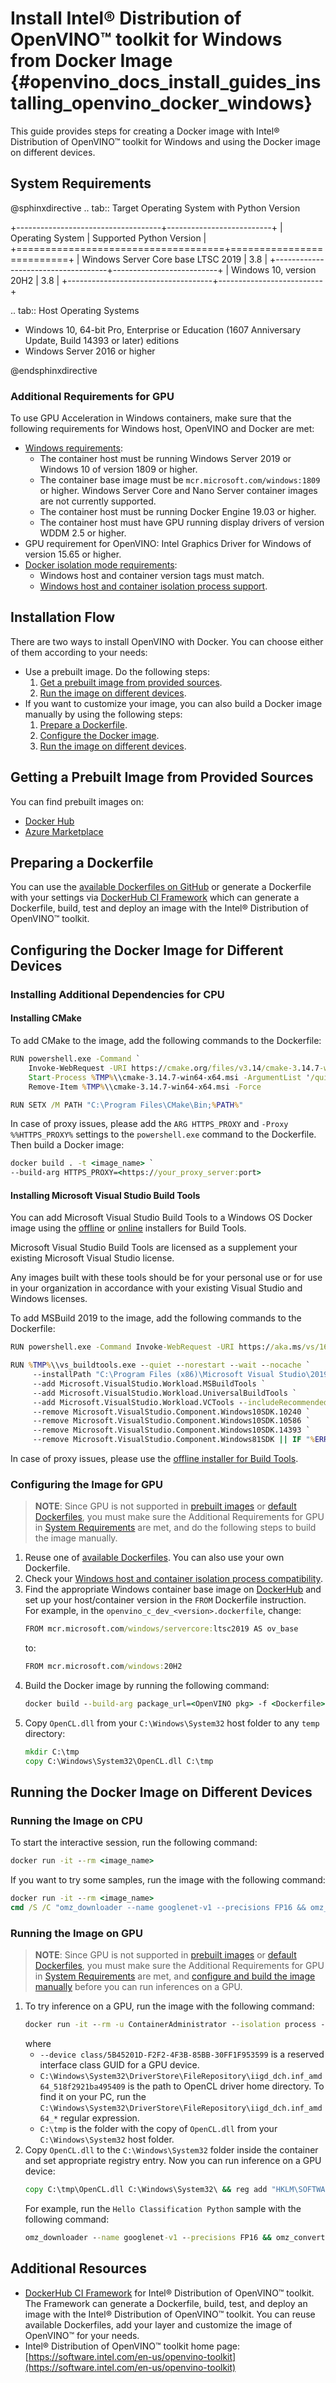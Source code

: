# Install Intel® Distribution of OpenVINO™ toolkit for Windows from Docker Image {#openvino_docs_install_guides_installing_openvino_docker_windows}

This guide provides steps for creating a Docker image with Intel® Distribution of OpenVINO™ toolkit for Windows and using the Docker image on different devices.

## <a name="system-requirments"></a>System Requirements

@sphinxdirective
.. tab:: Target Operating System with Python Version

  +------------------------------------+--------------------------+
  | Operating System                   | Supported Python Version |
  +====================================+==========================+
  | Windows Server Core base LTSC 2019 | 3.8                      |
  +------------------------------------+--------------------------+
  | Windows 10, version 20H2           | 3.8                      |
  +------------------------------------+--------------------------+

.. tab:: Host Operating Systems

  * Windows 10, 64-bit Pro, Enterprise or Education (1607 Anniversary Update, Build 14393 or later) editions
  * Windows Server 2016 or higher

@endsphinxdirective

### Additional Requirements for GPU

To use GPU Acceleration in Windows containers, make sure that the following requirements for Windows host, OpenVINO and Docker are met:

- [Windows requirements](https://docs.microsoft.com/en-us/virtualization/windowscontainers/deploy-containers/gpu-acceleration):
  - The container host must be running Windows Server 2019 or Windows 10 of version 1809 or higher.
  - The container base image must be `mcr.microsoft.com/windows:1809` or higher. Windows Server Core and Nano Server container images are not currently supported.
  - The container host must be running Docker Engine 19.03 or higher.
  - The container host must have GPU running display drivers of version WDDM 2.5 or higher.
- GPU requirement for OpenVINO: Intel Graphics Driver for Windows of version 15.65 or higher.
- [Docker isolation mode requirements](https://docs.microsoft.com/en-us/virtualization/windowscontainers/manage-containers/hyperv-container):
  - Windows host and container version tags must match.
  - [Windows host and container isolation process support](https://docs.microsoft.com/en-us/virtualization/windowscontainers/deploy-containers/version-compatibility).

## Installation Flow

There are two ways to install OpenVINO with Docker. You can choose either of them according to your needs:
* Use a prebuilt image. Do the following steps:
  1. <a href="#get-prebuilt-image">Get a prebuilt image from provided sources</a>.
  2. <a href="#run-image">Run the image on different devices</a>.
* If you want to customize your image, you can also build a Docker image manually by using the following steps:
  1. <a href="#prepare-dockerfile">Prepare a Dockerfile</a>.
  2. <a href="#configure-image">Configure the Docker image</a>.
  3. <a href="#run-image">Run the image on different devices</a>.

## <a name="get-prebuilt-image"></a>Getting a Prebuilt Image from Provided Sources

You can find prebuilt images on:

- [Docker Hub](https://hub.docker.com/u/openvino)
- [Azure Marketplace](https://azuremarketplace.microsoft.com/en-us/marketplace/apps/intel_corporation.openvino)

## <a name="prepare-dockerfile"></a>Preparing a Dockerfile

You can use the [available Dockerfiles on GitHub](https://github.com/openvinotoolkit/docker_ci/tree/master/dockerfiles) or generate a Dockerfile with your settings via [DockerHub CI Framework](https://github.com/openvinotoolkit/docker_ci) which can generate a Dockerfile, build, test and deploy an image with the Intel® Distribution of OpenVINO™ toolkit.

## <a name="configure-image"></a>Configuring the Docker Image for Different Devices

### Installing Additional Dependencies for CPU

#### Installing CMake

   To add CMake to the image, add the following commands to the Dockerfile:
   ```bat
   RUN powershell.exe -Command `
       Invoke-WebRequest -URI https://cmake.org/files/v3.14/cmake-3.14.7-win64-x64.msi -OutFile %TMP%\\cmake-3.14.7-win64-x64.msi ; `
       Start-Process %TMP%\\cmake-3.14.7-win64-x64.msi -ArgumentList '/quiet /norestart' -Wait ; `
       Remove-Item %TMP%\\cmake-3.14.7-win64-x64.msi -Force

   RUN SETX /M PATH "C:\Program Files\CMake\Bin;%PATH%"
   ```

   In case of proxy issues, please add the `ARG HTTPS_PROXY` and `-Proxy %%HTTPS_PROXY%` settings to the `powershell.exe` command to the Dockerfile. Then build a Docker image:
   ```bat
   docker build . -t <image_name> `
   --build-arg HTTPS_PROXY=<https://your_proxy_server:port>
   ```   
   
#### Installing Microsoft Visual Studio Build Tools

   You can add Microsoft Visual Studio Build Tools to a Windows OS Docker image using the [offline](https://docs.microsoft.com/en-us/visualstudio/install/create-an-offline-installation-of-visual-studio?view=vs-2019) or [online](https://docs.microsoft.com/en-us/visualstudio/install/build-tools-container?view=vs-2019) installers for Build Tools.
   
   Microsoft Visual Studio Build Tools are licensed as a supplement your existing Microsoft Visual Studio license.
   
   Any images built with these tools should be for your personal use or for use in your organization in accordance with your existing Visual Studio and Windows licenses.

   To add MSBuild 2019 to the image, add the following commands to the Dockerfile:
   ```bat
   RUN powershell.exe -Command Invoke-WebRequest -URI https://aka.ms/vs/16/release/vs_buildtools.exe -OutFile %TMP%\\vs_buildtools.exe

   RUN %TMP%\\vs_buildtools.exe --quiet --norestart --wait --nocache `
        --installPath "C:\Program Files (x86)\Microsoft Visual Studio\2019\BuildTools" `
        --add Microsoft.VisualStudio.Workload.MSBuildTools `
        --add Microsoft.VisualStudio.Workload.UniversalBuildTools `
        --add Microsoft.VisualStudio.Workload.VCTools --includeRecommended `
        --remove Microsoft.VisualStudio.Component.Windows10SDK.10240 `
        --remove Microsoft.VisualStudio.Component.Windows10SDK.10586 `
        --remove Microsoft.VisualStudio.Component.Windows10SDK.14393 `
        --remove Microsoft.VisualStudio.Component.Windows81SDK || IF "%ERRORLEVEL%"=="3010" EXIT 0 && powershell set-executionpolicy remotesigned
   ```

   In case of proxy issues, please use the [offline installer for Build Tools](https://docs.microsoft.com/en-us/visualstudio/install/create-an-offline-installation-of-visual-studio?view=vs-2019).

### <a name="config-image-for-gpu"></a>Configuring the Image for GPU

> **NOTE**: Since GPU is not supported in <a href="#get-prebuilt-image">prebuilt images</a> or [default Dockerfiles](https://github.com/openvinotoolkit/docker_ci/tree/master/dockerfiles), you must make sure 
the Additional Requirements for GPU in <a href="#system-requirements">System Requirements</a> are met, and do the following steps to build the image manually.

1. Reuse one of [available Dockerfiles](https://github.com/openvinotoolkit/docker_ci/tree/master/dockerfiles). You can also use your own Dockerfile. 
2. Check your [Windows host and container isolation process compatibility](https://docs.microsoft.com/en-us/virtualization/windowscontainers/deploy-containers/version-compatibility).
3. Find the appropriate Windows container base image on [DockerHub](https://hub.docker.com/_/microsoft-windows) and set up your host/container version in the `FROM` Dockerfile instruction.  
   For example, in the `openvino_c_dev_<version>.dockerfile`, change:  
   ```bat
   FROM mcr.microsoft.com/windows/servercore:ltsc2019 AS ov_base
   ```
   to:
   ```bat
   FROM mcr.microsoft.com/windows:20H2
   ```
4. Build the Docker image by running the following command:
   ```bat
   docker build --build-arg package_url=<OpenVINO pkg> -f <Dockerfile> -t <image_name> .
   ```
5. Copy `OpenCL.dll` from your `C:\Windows\System32` host folder to any `temp` directory:
   ```bat
   mkdir C:\tmp
   copy C:\Windows\System32\OpenCL.dll C:\tmp
   ```

## <a name="run-image"></a>Running the Docker Image on Different Devices

### Running the Image on CPU

To start the interactive session, run the following command:
```bat
docker run -it --rm <image_name>
```

If you want to try some samples, run the image with the following command:
```bat
docker run -it --rm <image_name> 
cmd /S /C "omz_downloader --name googlenet-v1 --precisions FP16 && omz_converter --name googlenet-v1 --precision FP16 && curl -kO https://storage.openvinotoolkit.org/data/test_data/images/car_1.bmp && python samples\python\hello_classification\hello_classification.py public\googlenet-v1\FP16\googlenet-v1.xml car_1.bmp CPU"
```

### Running the Image on GPU

> **NOTE**: Since GPU is not supported in <a href="#get-prebuilt-image">prebuilt images</a> or [default Dockerfiles](https://github.com/openvinotoolkit/docker_ci/tree/master/dockerfiles), you must make sure the Additional Requirements for GPU in <a href="#system-requirements">System Requirements</a> are met, and <a href="#config-image-for-gpu">configure and build the image manually</a> before you can run inferences on a GPU.


1. To try inference on a GPU, run the image with the following command:
   ```bat
   docker run -it --rm -u ContainerAdministrator --isolation process --device class/5B45201D-F2F2-4F3B-85BB-30FF1F953599 -v C:\Windows\System32\DriverStore\FileRepository\iigd_dch.inf_amd64_518f2921ba495409:C:\Windows\System32\DriverStore\FileRepository\iigd_dch.inf_amd64_518f2921ba495409 -v C:\tmp:C:\tmp <image_name>
   ```
   where
   - `--device class/5B45201D-F2F2-4F3B-85BB-30FF1F953599` is a reserved interface class GUID for a GPU device.
   - `C:\Windows\System32\DriverStore\FileRepository\iigd_dch.inf_amd64_518f2921ba495409` is the path to OpenCL driver home directory. To find it on your PC, run the `C:\Windows\System32\DriverStore\FileRepository\iigd_dch.inf_amd64_*` regular expression.
   - `C:\tmp` is the folder with the copy of `OpenCL.dll` from your `C:\Windows\System32` host folder.
2. Copy `OpenCL.dll` to the `C:\Windows\System32` folder inside the container and set appropriate registry entry. Now you can run inference on a GPU device:
   ```bat
   copy C:\tmp\OpenCL.dll C:\Windows\System32\ && reg add "HKLM\SOFTWARE\Khronos\OpenCL\Vendors" /v "C:\Windows\System32\DriverStore\FileRepository\iigd_dch.inf_amd64_518f2921ba495409\ocl\bin\x64\intelocl64.dll" /t REG_DWORD /d 0
   ```
   For example, run the `Hello Classification Python` sample with the following command:
   ```bat
   omz_downloader --name googlenet-v1 --precisions FP16 && omz_converter --name googlenet-v1 --precision FP16 && curl -kO https://storage.openvinotoolkit.org/data/test_data/images/car_1.bmp && python samples\python\hello_classification\hello_classification.py public\googlenet-v1\FP16\googlenet-v1.xml car_1.bmp GPU
   ```


## Additional Resources

- [DockerHub CI Framework](https://github.com/openvinotoolkit/docker_ci) for Intel® Distribution of OpenVINO™ toolkit. The Framework can generate a Dockerfile, build, test, and deploy an image with the Intel® Distribution of OpenVINO™ toolkit. You can reuse available Dockerfiles, add your layer and customize the image of OpenVINO™ for your needs.
- Intel® Distribution of OpenVINO™ toolkit home page: [https://software.intel.com/en-us/openvino-toolkit](https://software.intel.com/en-us/openvino-toolkit)
